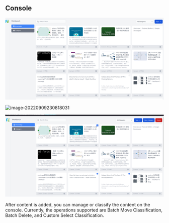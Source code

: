 ## Console

![image-20220909230740050](../../_resources/images/image-20220909230740050.png)

![image-20220909230818031](../../../../../../AppData/Roaming/Typora/typora-user-images/image-20220909230818031.png)

![image-20220909230937437](../../_resources/images/image-20220909230937437.png)

After content is added, you can manage or classify the content on the console. Currently, the operations supported are Batch Move Classification, Batch Delete, and Custom Select Classification.
